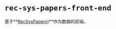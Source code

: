 # `rec-sys-papers-front-end`

基于**[RecSysPapers)](https://github.com/tangxyw/RecSysPapers)**作为数据的前端。
